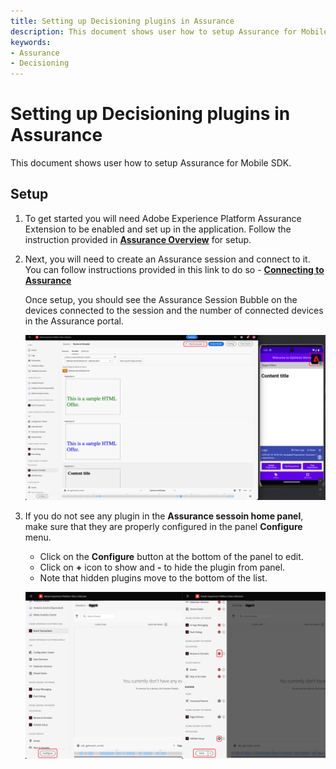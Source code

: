```yaml
---
title: Setting up Decisioning plugins in Assurance
description: This document shows user how to setup Assurance for Mobile SDK.
keywords:
- Assurance
- Decisioning
---
```


# Setting up Decisioning plugins in Assurance

This document shows user how to setup Assurance for Mobile SDK.

## Setup

1. To get started you will need Adobe Experience Platform Assurance Extension to be enabled and set up in the application. Follow the instruction provided in [**Assurance Overview**](../../home/base/assurance/index.md) for setup.
   
2. Next, you will need to create an Assurance session and connect to it. You can follow instructions provided in this link to do so - [**Connecting to Assurance**](https://experienceleague.adobe.com/en/docs/experience-platform/assurance/tutorials/using-assurance)

   Once setup, you should see the Assurance Session Bubble on the devices connected to the session and the number of connected devices in the Assurance portal. 

   ![](./assets/assurance-setup/assurance-connected.png)

3. If you do not see any plugin in the **Assurance sessoin home panel**, make sure that they are properly configured in the panel **Configure** menu.
   * Click on the **Configure** button at the bottom of the panel to edit.
   * Click on **+** icon to show and **-** to hide the plugin from panel.
   * Note that hidden plugins move to the bottom of the list.

   ![](./assets/assurance-setup/assurance-configure.png)
